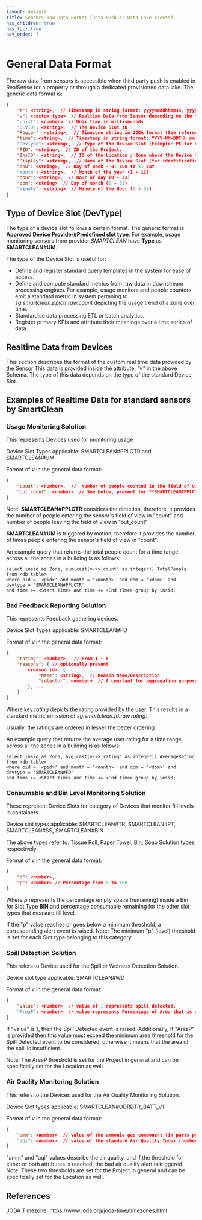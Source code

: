 ```yaml
---
layout: default
title: Sensors Raw Data Format (Data Push or Data Lake Access)
has_children: true
has_toc: true
nav_order: 7
---
```

# General Data Format
The raw data from sensors is accessible when third party push is enabled in RealSense for a property or through a dedicated provisioned data lake.
The generic data format is:

```json
{
	"t": <string>,  // Timestamp in string format: yyyymmddhhmmss, yyyy=year, mm=month, dd=day
	"v": <custom type>  // Realtime Data from Sensor depending on the type of the Sensor
	"unixT": <number>  // Unix time in milliseconds
	"DEVID": <string>,  // The Device Slot ID
	"Region": <string>,  // Timezone string in JODA format (See reference at bottom of page)
	"time": <string>,  // Timestamp in string format: YYYY-MM-DDTHH:mm:ss+offset
	"DevType": <string>,  // Type of the Device Slot (Example: PC for People Counter, FD for Feedback etc).
	"PID": <string>,  // ID of the Project.
	"InsID": <string>,  // ID of the Location / Zone where the Device Slot is located.
	"Display": <string>,  // Name of the Device Slot (for identification)
	"dow": <string>,  // Day of Week - 0: Sun to 5: Sat
	"month": <string>,  // Month of the year (1 - 12)
	"hour": <string>,  // Hour of day (0 - 23)
	"dom": <string>  // Day of month (0 - 31)
	"minute": <string>  // Minute of the Hour (0 - 59)
}
```

## Type of Device Slot (DevType)
The type of a device slot follows a certain format. 
The generic format is **Approved Device Provider#Predefined slot type**. 
For example, usage monitoring sensors from provider *SMARTCLEAN* have **Type** as **SMARTCLEAN#UM**.

The type of the Device Slot is useful for:
* Define and register standard query templates in the system for ease of access.
* Define and compute standard metrics from raw data in downstream processing engines. For example, usage monitors and people counters emit a standard metric in system pertaning to *sg.smartclean.pplctr.raw.count* depicting the usage trend of a zone over time.
* Standardise data processing ETL or batch analytics.
* Register primary KPIs and attribute their meanings over a time series of data.

## Realtime Data from Devices
This section describes the format of the custom real time data provided by the Sensor
This data is provided inside the attribute: *"v"* in the above Schema. 
The type of this data depends on the type of the standard Device Slot.

## Examples of Realtime Data for standard sensors by SmartClean

### Usage Monitoring Solution
This represents Devices used for monitoring usage

Device Slot Types applicable: SMARTCLEAN#PPLCTR and SMARTCLEAN#UM

Format of *v* in the general data format:
```json
{
	"count": <number>,  //  Number of people counted in the field of view at a time.
	"out_count": <number>  // See below, present for **SMARTCLEAN#PPLCTR** type only
}
```
Note: 
**SMARTCLEAN#PPLCTR** considers the direction, therefore, it 
provides the number of people entering the sensor's field of view in "count"
and number of people leaving the field of view in "out_count"

**SMARTCLEAN#UM** is triggered by motion, therefore it provides the number of times
people entering the sensor's field of view in "count".

An example query that returns the total people count for a time range across all the zones in a building is as follows:
```
select insid as Zone, sum(cast(v->>'count' as integer)) TotalPeople from <db.table>
where pid = '<pid>' and month = '<month>' and dom = '<dom>' and devtype = 'SMARTCLEAN#PPLCTR'
and time >= <Start Time> and time <= <End Time> group by insid;
```

### Bad Feedback Reporting Solution
This represents Feedback gathering devices.

Device Slot Types applicable: SMARTCLEAN#FD

Format of *v* in the general data format:
```json
{
	"rating": <number>,  // From 1 - 5
	"reasons": { // optionally present
		<reason id>: {
			"Name": <string>,  // Reason Name/Description
			"selector": <number>  // A constant for aggregation purposes
		}, ...
	}
}
```
Where key *rating* depicts the rating provided by the user. This results in a 
standard metric emission of *sg.smartclean.fd.raw.rating*.

Usually, the ratings are ordered in lesser the better ordering.

An example query that returns the average user rating for a time range across all the zones in a building is as follows:
```
select insid as Zone, avg(cast(v->>'rating' as integer)) AverageRating from <db.table>
where pid = '<pid>' and month = '<month>' and dom = '<dom>' and devtype = 'SMARTCLEAN#FD'
and time >= <Start Time> and time <= <End Time> group by insid;
```

### Consumable and Bin Level Monitoring Solution 
These represent Device Slots for category of Devices that monitor fill levels in containers.

Device slot types applicable: SMARTCLEAN#TR, SMARTCLEAN#PT, SMARTCLEAN#SS, SMARTCLEAN#BIN

The above types refer to: Tissue Roll, Paper Towel, Bin, Soap Solution types respectively.

Format of *v* in the general data format:
```json
{
	"d": <number>,
	"p": <number> // Percentage from 0 to 100
}
```

Where *p* represents the percentage empty space (remaining) inside a Bin for Slot Type **BIN** 
and percentage consumable remaining for the other slot types that measure fill level.

If the "p" value reaches or goes below a minimum threshold, a corresponding alert event is raised.
Note: The minimum "p" (level) threshold is set for each Slot type belonging to this category.

### Spill Detection Solution
This refers to Device used for the Spill or Wetness Detection Solution.

Device slot type applicable: SMARTCLEAN#WD

Format of *v* in the general data format:
```json
{
	"value": <number>  // value of 1 represents spill detected.
    "AreaP": <number>  // value represents Percentage of Area that is wet  
}
```
If "value" is 1, then the Spill Detected event is raised.
Additionally, If "AreaP" is provided then this value must exceed
the minimum area threshold for the Spill Detected event to be considered,
otherwise it means that the area of the spill is insufficient.

Note: The AreaP threshold is set for the Project in general and can be specifically set for the Location as well.

### Air Quality Monitoring Solution
This refers to the Devices used for the Air Quality Monitoring Solution.

Device Slot types applicable: SMARTCLEAN#ODRDTR_BATT_V1

Format of *v* in the general data format:
```json
{
	"amm": <number>  // value of the ammonia gas component (in parts per billion)
    "aqi": <number>  // value of the standard Air Quality Index (number between 1 - 500)
}
```

"amm" and "aqi" values describe the air quality, and if the threshold 
for either or both attributes is reached, the bad air quality alert is triggered.
Note: These two thresholds are set for the Project in general and can be specifically set for the Location as well. 

## References
JODA Timezone: https://www.joda.org/joda-time/timezones.html